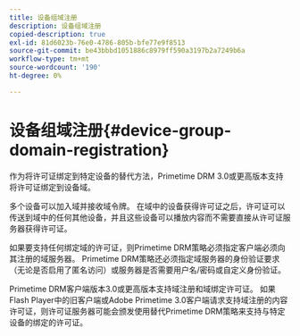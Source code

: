 ```yaml
---
title: 设备组域注册
description: 设备组域注册
copied-description: true
exl-id: 81d6023b-76e0-4786-805b-bfe77e9f8513
source-git-commit: be43bbbd1051886c8979ff590a3197b2a7249b6a
workflow-type: tm+mt
source-wordcount: '190'
ht-degree: 0%

---
```


# 设备组域注册{#device-group-domain-registration}

作为将许可证绑定到特定设备的替代方法，Primetime DRM 3.0或更高版本支持将许可证绑定到设备域。

多个设备可以加入域并接收域令牌。 在域中的设备获得许可证之后，许可证可以传送到域中的任何其他设备，并且这些设备可以播放内容而不需要直接从许可证服务器获得许可证。

如果要支持任何绑定域的许可证，则Primetime DRM策略必须指定客户端必须向其注册的域服务器。 Primetime DRM策略还必须指定域服务器的身份验证要求（无论是否启用了匿名访问）或服务器是否需要用户名/密码或自定义身份验证。

Primetime DRM客户端版本3.0或更高版本支持域注册和域绑定许可证。 如果Flash Player中的旧客户端或Adobe Primetime 3.0客户端请求支持域注册的内容许可证，则许可证服务器可能会颁发使用替代Primetime DRM策略来支持与特定设备的绑定的许可证。
